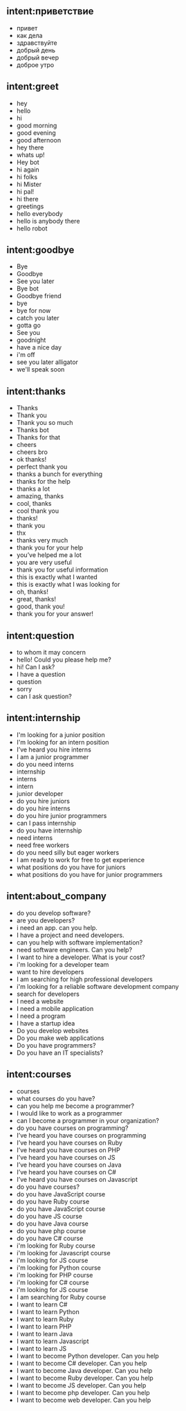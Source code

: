 ## intent:приветствие
- привет
- как дела
- здравствуйте
- добрый день 
- добрый вечер
- доброе утро

## intent:greet
- hey
- hello
- hi
- good morning
- good evening
- good afternoon
- hey there
- whats up!
- Hey bot
- hi again
- hi folks
- hi Mister
- hi pal!
- hi there
- greetings
- hello everybody
- hello is anybody there
- hello robot

## intent:goodbye
- Bye  
- Goodbye
- See you later
- Bye bot
- Goodbye friend
- bye
- bye for now
- catch you later
- gotta go
- See you
- goodnight
- have a nice day
- i'm off
- see you later alligator
- we'll speak soon


## intent:thanks
- Thanks
- Thank you
- Thank you so much
- Thanks bot
- Thanks for that
- cheers
- cheers bro
- ok thanks!
- perfect thank you
- thanks a bunch for everything
- thanks for the help
- thanks a lot
- amazing, thanks
- cool, thanks
- cool thank you
- thanks!
- thank you
- thx
- thanks very much
- thank you for your help
- you’ve helped me a lot
- you are very useful
- thank you for useful information
- this is exactly what I wanted
- this is exactly what I was looking for
- oh, thanks!
- great, thanks!
- good, thank you!
- thank you for your answer!

## intent:question
- to whom it may concern
- hello! Could you please help me?
- hi! Can I ask?
- I have a question
- question
- sorry
- can I ask question?

## intent:internship
- I'm looking for a junior position
- I'm looking for an intern position
- I’ve heard you hire interns
- I am a junior programmer
- do you need interns
- internship
- interns
- intern
- junior developer
- do you hire juniors
- do you hire interns
- do you hire junior programmers
- can I pass internship 
- do you have internship
- need interns
- need free workers
- do you need silly but eager workers
- I am ready to work for free to get experience
- what positions do you have for juniors
- what positions do you have for junior programmers

## intent:about_company 
- do you develop software? 
- are you developers?
- i need an app. can you help. 
- I have a project and need developers. 
- can you help with software implementation?
- need software engineers. Can you help?
- I want to hire a developer. What is your cost?
- i'm looking for a developer team
- want to hire developers
- I am searching for high professional developers
- i'm looking for a reliable software development company
- search for developers
- I need a website
- I need a mobile application
- I need a program
- I have a startup idea
- Do you develop websites
- Do you make web applications
- Do you have programmers?
- Do you have an IT specialists?

## intent:courses
- courses
- what courses do you have?
- can you help me become a programmer?
- I would like to work as a programmer
- can I become a programmer in your organization?
- do you have courses on programming?
- I’ve heard you have courses on programming
- I’ve heard you have courses on Ruby
- I’ve heard you have courses on PHP
- I’ve heard you have courses on JS
- I’ve heard you have courses on Java
- I’ve heard you have courses on C#
- I’ve heard you have courses on Javascript
- do you have courses?
- do you have JavaScript course
- do you have Ruby course
- do you have JavaScript course
- do you have JS course
- do you have Java course
- do you have php course
- do you have C# course
- i'm looking for Ruby course
- i'm looking for Javascript course
- i'm looking for JS course
- i'm looking for Python course
- i'm looking for PHP course
- i'm looking for C# course
- i'm looking for JS course
- I am searching for Ruby course
- I want to learn C#
- I want to learn Python
- I want to learn Ruby
- I want to learn PHP
- I want to learn Java
- I want to learn Javascript
- I want to learn JS
- I want to become Python developer. Can you help 
- I want to become С# developer. Can you help 
- I want to become Java developer. Can you help 
- I want to become Ruby developer. Can you help 
- I want to become JS developer. Can you help 
- I want to become php developer. Can you help
- I want to become web developer. Can you help 
